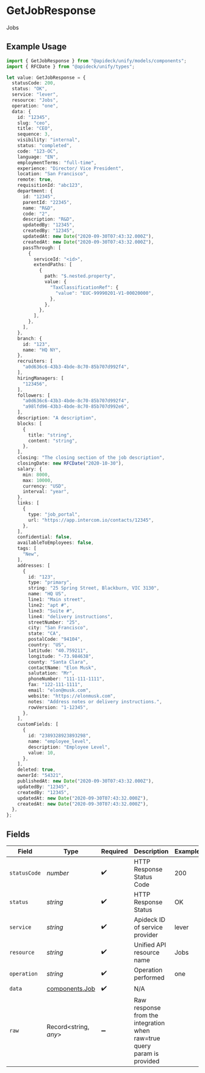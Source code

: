 # GetJobResponse

Jobs

## Example Usage

```typescript
import { GetJobResponse } from "@apideck/unify/models/components";
import { RFCDate } from "@apideck/unify/types";

let value: GetJobResponse = {
  statusCode: 200,
  status: "OK",
  service: "lever",
  resource: "Jobs",
  operation: "one",
  data: {
    id: "12345",
    slug: "ceo",
    title: "CEO",
    sequence: 3,
    visibility: "internal",
    status: "completed",
    code: "123-OC",
    language: "EN",
    employmentTerms: "full-time",
    experience: "Director/ Vice President",
    location: "San Francisco",
    remote: true,
    requisitionId: "abc123",
    department: {
      id: "12345",
      parentId: "22345",
      name: "R&D",
      code: "2",
      description: "R&D",
      updatedBy: "12345",
      createdBy: "12345",
      updatedAt: new Date("2020-09-30T07:43:32.000Z"),
      createdAt: new Date("2020-09-30T07:43:32.000Z"),
      passThrough: [
        {
          serviceId: "<id>",
          extendPaths: [
            {
              path: "$.nested.property",
              value: {
                "TaxClassificationRef": {
                  "value": "EUC-99990201-V1-00020000",
                },
              },
            },
          ],
        },
      ],
    },
    branch: {
      id: "123",
      name: "HQ NY",
    },
    recruiters: [
      "a0d636c6-43b3-4bde-8c70-85b707d992f4",
    ],
    hiringManagers: [
      "123456",
    ],
    followers: [
      "a0d636c6-43b3-4bde-8c70-85b707d992f4",
      "a98lfd96-43b3-4bde-8c70-85b707d992e6",
    ],
    description: "A description",
    blocks: [
      {
        title: "string",
        content: "string",
      },
    ],
    closing: "The closing section of the job description",
    closingDate: new RFCDate("2020-10-30"),
    salary: {
      min: 8000,
      max: 10000,
      currency: "USD",
      interval: "year",
    },
    links: [
      {
        type: "job_portal",
        url: "https://app.intercom.io/contacts/12345",
      },
    ],
    confidential: false,
    availableToEmployees: false,
    tags: [
      "New",
    ],
    addresses: [
      {
        id: "123",
        type: "primary",
        string: "25 Spring Street, Blackburn, VIC 3130",
        name: "HQ US",
        line1: "Main street",
        line2: "apt #",
        line3: "Suite #",
        line4: "delivery instructions",
        streetNumber: "25",
        city: "San Francisco",
        state: "CA",
        postalCode: "94104",
        country: "US",
        latitude: "40.759211",
        longitude: "-73.984638",
        county: "Santa Clara",
        contactName: "Elon Musk",
        salutation: "Mr",
        phoneNumber: "111-111-1111",
        fax: "122-111-1111",
        email: "elon@musk.com",
        website: "https://elonmusk.com",
        notes: "Address notes or delivery instructions.",
        rowVersion: "1-12345",
      },
    ],
    customFields: [
      {
        id: "2389328923893298",
        name: "employee_level",
        description: "Employee Level",
        value: 10,
      },
    ],
    deleted: true,
    ownerId: "54321",
    publishedAt: new Date("2020-09-30T07:43:32.000Z"),
    updatedBy: "12345",
    createdBy: "12345",
    updatedAt: new Date("2020-09-30T07:43:32.000Z"),
    createdAt: new Date("2020-09-30T07:43:32.000Z"),
  },
};
```

## Fields

| Field                                                                   | Type                                                                    | Required                                                                | Description                                                             | Example                                                                 |
| ----------------------------------------------------------------------- | ----------------------------------------------------------------------- | ----------------------------------------------------------------------- | ----------------------------------------------------------------------- | ----------------------------------------------------------------------- |
| `statusCode`                                                            | *number*                                                                | :heavy_check_mark:                                                      | HTTP Response Status Code                                               | 200                                                                     |
| `status`                                                                | *string*                                                                | :heavy_check_mark:                                                      | HTTP Response Status                                                    | OK                                                                      |
| `service`                                                               | *string*                                                                | :heavy_check_mark:                                                      | Apideck ID of service provider                                          | lever                                                                   |
| `resource`                                                              | *string*                                                                | :heavy_check_mark:                                                      | Unified API resource name                                               | Jobs                                                                    |
| `operation`                                                             | *string*                                                                | :heavy_check_mark:                                                      | Operation performed                                                     | one                                                                     |
| `data`                                                                  | [components.Job](../../models/components/job.md)                        | :heavy_check_mark:                                                      | N/A                                                                     |                                                                         |
| `raw`                                                                   | Record<string, *any*>                                                   | :heavy_minus_sign:                                                      | Raw response from the integration when raw=true query param is provided |                                                                         |
